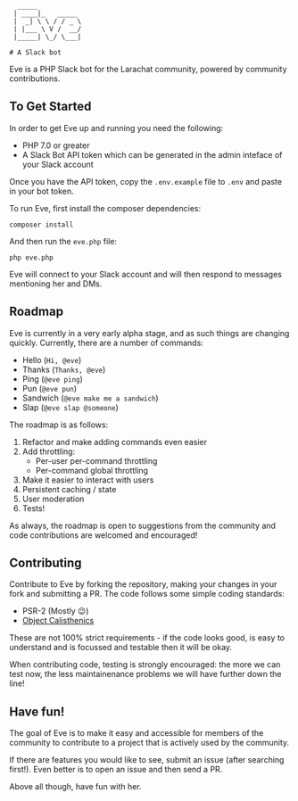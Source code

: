 ```
  _____           
 | ____|_   _____ 
 |  _| \ \ / / _ \
 | |___ \ V /  __/
 |_____| \_/ \___|
                  
# A Slack bot
```
Eve is a PHP Slack bot for the Larachat community, powered by community contributions.

## To Get Started
In order to get Eve up and running you need the following:

- PHP 7.0 or greater
- A Slack Bot API token which can be generated in the admin inteface of your Slack account

Once you have the API token, copy the `.env.example` file to `.env` and paste in your bot token.

To run Eve, first install the composer dependencies:

```
composer install
```

And then run the `eve.php` file:

```
php eve.php
```

Eve will connect to your Slack account and will then respond to messages mentioning her and DMs.

## Roadmap
Eve is currently in a very early alpha stage, and as such things are changing quickly. Currently, there are a number of commands:

- Hello (`Hi, @eve`)
- Thanks (`Thanks, @eve`)
- Ping (`@eve ping`)
- Pun (`@eve pun`)
- Sandwich (`@eve make me a sandwich`)
- Slap (`@eve slap @someone`)

The roadmap is as follows:

1. Refactor and make adding commands even easier
2. Add throttling:
    - Per-user per-command throttling
    - Per-command global throttling
3. Make it easier to interact with users
4. Persistent caching / state
5. User moderation
6. Tests!

As always, the roadmap is open to suggestions from the community and code contributions are welcomed and encouraged!

## Contributing
Contribute to Eve by forking the repository, making your changes in your fork and submitting a PR. The code follows some simple coding standards:

- PSR-2 (Mostly :wink:)
- [Object Calisthenics](http://williamdurand.fr/2013/06/03/object-calisthenics/)

These are not 100% strict requirements - if the code looks good, is easy to understand and is focussed and testable then it will be okay.

When contributing code, testing is strongly encouraged: the more we can test now, the less maintainenance problems we will have further down the line!

## Have fun!
The goal of Eve is to make it easy and accessible for members of the community to contribute to a project that is actively used by the community.

If there are features you would like to see, submit an issue (after searching first!). Even better is to open an issue and then send a PR.

Above all though, have fun with her.
